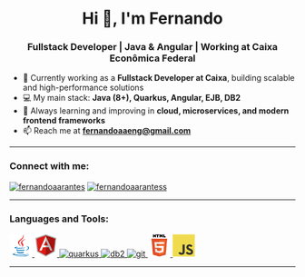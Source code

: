 <h1 align="center">Hi 👋, I'm Fernando</h1>
<h3 align="center">Fullstack Developer | Java & Angular | Working at Caixa Econômica Federal</h3>

- 🔭 Currently working as a **Fullstack Developer at Caixa**, building scalable and high-performance solutions  
- 💻 My main stack: **Java (8+), Quarkus, Angular, EJB, DB2**  
- 🌱 Always learning and improving in **cloud, microservices, and modern frontend frameworks**  
- 📫 Reach me at **fernandoaaeng@gmail.com**

---

<h3 align="left">Connect with me:</h3>
<p align="left">
<a href="https://linkedin.com/in/fernandoaarantes" target="blank"><img align="center" src="https://raw.githubusercontent.com/rahuldkjain/github-profile-readme-generator/master/src/images/icons/Social/linked-in-alt.svg" alt="fernandoaarantes" height="30" width="40" /></a>
<a href="https://instagram.com/fernandoaarantess" target="blank"><img align="center" src="https://raw.githubusercontent.com/rahuldkjain/github-profile-readme-generator/master/src/images/icons/Social/instagram.svg" alt="fernandoaarantess" height="30" width="40" /></a>
</p>

---

<h3 align="left">Languages and Tools:</h3>
<p align="left"> 
  <a href="https://www.java.com" target="_blank" rel="noreferrer"> 
    <img src="https://raw.githubusercontent.com/devicons/devicon/master/icons/java/java-original.svg" alt="java" width="40" height="40"/> 
  </a> 
  <a href="https://angular.io/" target="_blank" rel="noreferrer"> 
    <img src="https://raw.githubusercontent.com/devicons/devicon/master/icons/angularjs/angularjs-original.svg" alt="angular" width="40" height="40"/> 
  </a> 
  <a href="https://quarkus.io/" target="_blank" rel="noreferrer"> 
    <img src="https://design.jboss.org/quarkus/logo/final/PNG/quarkus_icon_rgb_128px_default.png" alt="quarkus" width="40" height="40"/> 
  </a> 
  <a href="https://www.ibm.com/db2" target="_blank" rel="noreferrer"> 
    <img src="https://www.vectorlogo.zone/logos/ibm/ibm-icon.svg" alt="db2" width="40" height="40"/> 
  </a> 
  <a href="https://git-scm.com/" target="_blank" rel="noreferrer"> 
    <img src="https://www.vectorlogo.zone/logos/git-scm/git-scm-icon.svg" alt="git" width="40" height="40"/> 
  </a> 
  <a href="https://www.w3.org/html/" target="_blank" rel="noreferrer"> 
    <img src="https://raw.githubusercontent.com/devicons/devicon/master/icons/html5/html5-original-wordmark.svg" alt="html5" width="40" height="40"/> 
  </a> 
  <a href="https://developer.mozilla.org/en-US/docs/Web/JavaScript" target="_blank" rel="noreferrer"> 
    <img src="https://raw.githubusercontent.com/devicons/devicon/master/icons/javascript/javascript-original.svg" alt="javascript" width="40" height="40"/> 
  </a> 
</p>

---

